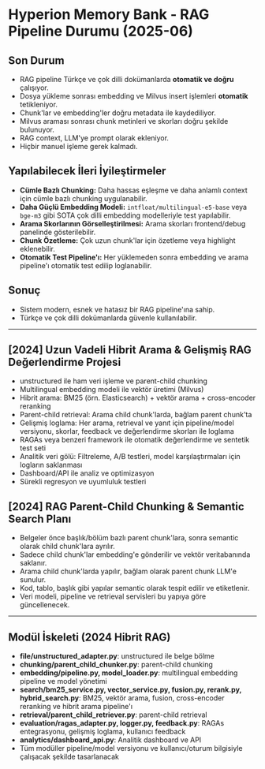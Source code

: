 # Hyperion Memory Bank - RAG Pipeline Durumu (2025-06)

## Son Durum
- RAG pipeline Türkçe ve çok dilli dokümanlarda **otomatik ve doğru** çalışıyor.
- Dosya yükleme sonrası embedding ve Milvus insert işlemleri **otomatik** tetikleniyor.
- Chunk'lar ve embedding'ler doğru metadata ile kaydediliyor.
- Milvus araması sonrası chunk metinleri ve skorları doğru şekilde bulunuyor.
- RAG context, LLM'ye prompt olarak ekleniyor.
- Hiçbir manuel işleme gerek kalmadı.

## Yapılabilecek İleri İyileştirmeler
- **Cümle Bazlı Chunking:** Daha hassas eşleşme ve daha anlamlı context için cümle bazlı chunking uygulanabilir.
- **Daha Güçlü Embedding Modeli:** `intfloat/multilingual-e5-base` veya `bge-m3` gibi SOTA çok dilli embedding modelleriyle test yapılabilir.
- **Arama Skorlarının Görselleştirilmesi:** Arama skorları frontend/debug panelinde gösterilebilir.
- **Chunk Özetleme:** Çok uzun chunk'lar için özetleme veya highlight eklenebilir.
- **Otomatik Test Pipeline'ı:** Her yüklemeden sonra embedding ve arama pipeline'ı otomatik test edilip loglanabilir.

## Sonuç
- Sistem modern, esnek ve hatasız bir RAG pipeline'ına sahip.
- Türkçe ve çok dilli dokümanlarda güvenle kullanılabilir.

---

## [2024] Uzun Vadeli Hibrit Arama & Gelişmiş RAG Değerlendirme Projesi
- unstructured ile ham veri işleme ve parent-child chunking
- Multilingual embedding modeli ile vektör üretimi (Milvus)
- Hibrit arama: BM25 (örn. Elasticsearch) + vektör arama + cross-encoder reranking
- Parent-child retrieval: Arama child chunk'larda, bağlam parent chunk'ta
- Gelişmiş loglama: Her arama, retrieval ve yanıt için pipeline/model versiyonu, skorlar, feedback ve değerlendirme skorları ile loglama
- RAGAs veya benzeri framework ile otomatik değerlendirme ve sentetik test seti
- Analitik veri gölü: Filtreleme, A/B testleri, model karşılaştırmaları için logların saklanması
- Dashboard/API ile analiz ve optimizasyon
- Sürekli regresyon ve uyumluluk testleri

## [2024] RAG Parent-Child Chunking & Semantic Search Planı
- Belgeler önce başlık/bölüm bazlı parent chunk'lara, sonra semantic olarak child chunk'lara ayrılır.
- Sadece child chunk'lar embedding'e gönderilir ve vektör veritabanında saklanır.
- Arama child chunk'larda yapılır, bağlam olarak parent chunk LLM'e sunulur.
- Kod, tablo, başlık gibi yapılar semantic olarak tespit edilir ve etiketlenir.
- Veri modeli, pipeline ve retrieval servisleri bu yapıya göre güncellenecek.

---

## Modül İskeleti (2024 Hibrit RAG)
- **file/unstructured_adapter.py**: unstructured ile belge bölme
- **chunking/parent_child_chunker.py**: parent-child chunking
- **embedding/pipeline.py, model_loader.py**: multilingual embedding pipeline ve model yönetimi
- **search/bm25_service.py, vector_service.py, fusion.py, rerank.py, hybrid_search.py**: BM25, vektör arama, fusion, cross-encoder reranking ve hibrit arama pipeline'ı
- **retrieval/parent_child_retriever.py**: parent-child retrieval
- **evaluation/ragas_adapter.py, logger.py, feedback.py**: RAGAs entegrasyonu, gelişmiş loglama, kullanıcı feedback
- **analytics/dashboard_api.py**: Analitik dashboard ve API
- Tüm modüller pipeline/model versiyonu ve kullanıcı/oturum bilgisiyle çalışacak şekilde tasarlanacak 